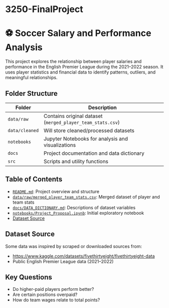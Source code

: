 # 3250-FinalProject
# ⚽ Soccer Salary and Performance Analysis

This project explores the relationship between player salaries and performance in the English Premier League during the 2021–2022 season. It uses player statistics and financial data to identify patterns, outliers, and meaningful relationships.

##  Folder Structure

| Folder            | Description |
|-------------------|-------------|
| `data/raw`        | Contains original dataset (`merged_player_team_stats.csv`) |
| `data/cleaned`    | Will store cleaned/processed datasets |
| `notebooks`       | Jupyter Notebooks for analysis and visualizations |
| `docs`            | Project documentation and data dictionary |
| `src`             | Scripts and utility functions |

##  Table of Contents

- [`README.md`](./README.md): Project overview and structure
- [`data/raw/merged_player_team_stats.csv`](./data/raw/merged_player_team_stats.csv): Merged dataset of player and team stats
- [`docs/DATA_DICTIONARY.md`](./docs/DATA_DICTIONARY.md): Descriptions of dataset variables
- [`notebooks/Project_Proposal.ipynb`](./notebooks/Project_Proposal.ipynb): Initial exploratory notebook
- [Dataset Source](https://www.kaggle.com/datasets/fivethirtyeight/fivethirtyeight-data)

##  Dataset Source

Some data was inspired by scraped or downloaded sources from:
- https://www.kaggle.com/datasets/fivethirtyeight/fivethirtyeight-data
- Public English Premier League data (2021–2022)

##  Key Questions

- Do higher-paid players perform better?
- Are certain positions overpaid?
- How do team wages relate to total points?
